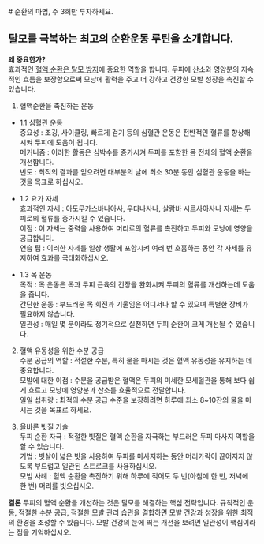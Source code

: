 
﻿# 순환의 마법, 주 3회만 투자하세요.  
## 탈모를 극복하는 최고의 순환운동 루틴을 소개합니다.  
  
**왜 중요한가?**  
효과적인 [혈액 순환은 탈모 방지](https://frontier-three.vercel.app/kr/m04/m0403/m040302)에 중요한 역할을 합니다. 두피에 산소와 영양분의 지속적인 흐름을 보장함으로써 모낭에 활력을 주고 더 강하고 건강한 모발 성장을 촉진할 수 있습니다.  
  

 1.  혈액순환을 촉진하는 운동  
 
 -  1.1 심혈관 운동  
중요성 : 조깅, 사이클링, 빠르게 걷기 등의 심혈관 운동은 전반적인 혈류를 향상해시켜 두피에 도움이 됩니다.  
메커니즘 : 이러한 활동은 심박수를 증가시켜 두피를 포함한 몸 전체의 혈액 순환을 개선합니다.  
빈도 : 최적의 결과를 얻으려면 대부분의 날에 최소 30분 동안 심혈관 운동을 하는 것을 목표로 하십시오.  
  
 - 1.2 요가 자세  
효과적인 자세 : 아도무카스바나아사, 우타나사나, 살람바 시르사아사나 자세는 두피로의 혈류를 증가시킬 수 있습니다.  
이점 : 이 자세는 중력을 사용하여 머리로의 혈류를 촉진하고 두피와 모낭에 영양을 공급합니다.  
연습 팁 : 이러한 자세를 일상 생활에 포함시켜 여러 번 호흡하는 동안 각 자세를 유지하여 효과를 극대화하십시오.  
  
 - 1.3 목 운동  
목적 : 목 운동은 목과 두피 근육의 긴장을 완화시켜 두피의 혈류를 개선하는데 도움을 줍니다.  
간단한 운동 : 부드러운 목 회전과 기울임은 어디서나 할 수 있으며 특별한 장비가 필요하지 않습니다.  
일관성 : 매일 몇 분이라도 정기적으로 실천하면 두피 순환이 크게 개선될 수 있습니다.  
  
2. 혈액 유동성을 위한 수분 공급  
수분 공급의 역할 : 적절한 수분, 특히 물을 마시는 것은 혈액 유동성을 유지하는 데 중요합니다.  
모발에 대한 이점 : 수분을 공급받은 혈액은 두피의 미세한 모세혈관을 통해 보다 쉽게 ​​흐르고 모낭에 영양분과 산소를 ​​효율적으로 전달합니다.  
일일 섭취량 : 최적의 수분 공급 수준을 보장하려면 하루에 최소 8~10잔의 물을 마시는 것을 목표로 하세요.  
  
3. 올바른 빗질 기술  
두피 순환 자극 : 적절한 빗질은 혈액 순환을 자극하는 부드러운 두피 마사지 역할을 할 수 있습니다.  
기법 : 빗살이 넓은 빗을 사용하여 두피를 마사지하는 동안 머리카락이 끊어지지 않도록 부드럽고 일관된 스트로크를 사용하십시오.  
모범 사례 : 혈액 순환을 촉진하기 위해 하루에 적어도 두 번(아침에 한 번, 저녁에 한 번) 머리를 빗으십시오.  
  
**결론**
두피의 혈액 순환을 개선하는 것은 탈모를 해결하는 핵심 전략입니다. 규칙적인 운동, 적절한 수분 공급, 적절한 모발 관리 습관을 결합하면 모발 건강과 성장을 위한 최적의 환경을 조성할 수 있습니다. 모발 건강의 눈에 띄는 개선을 보려면 일관성이 핵심이라는 점을 기억하십시오.

<!--stackedit_data:
eyJoaXN0b3J5IjpbOTExMzg0NDkxLDIwNDk0OTEwOTBdfQ==
-->